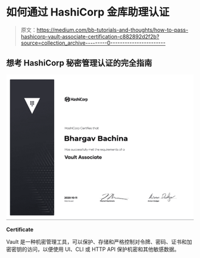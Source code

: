 # 如何通过 HashiCorp 金库助理认证

> 原文：<https://medium.com/bb-tutorials-and-thoughts/how-to-pass-hashicorp-vault-associate-certification-c882892d2f2b?source=collection_archive---------0----------------------->

## 想考 HashiCorp 秘密管理认证的完全指南

![](img/0cfd995d947832bda18b186f30120cf7.png)

**Certificate**

Vault 是一种机密管理工具，可以保护、存储和严格控制对令牌、密码、证书和加密密钥的访问，以便使用 UI、CLI 或 HTTP API 保护机密和其他敏感数据。
